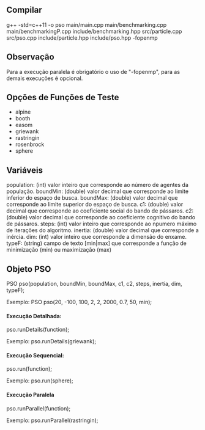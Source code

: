 
## Compilar

g++ -std=c++11 -o pso main/main.cpp main/benchmarking.cpp main/benchmarkingP.cpp include/benchmarking.hpp src/particle.cpp src/pso.cpp include/particle.hpp include/pso.hpp -fopenmp

## Observação
Para a execução paralela é obrigatório o uso de  "-fopenmp", para as demais execuções é opcional.

## Opções de Funções de Teste
<ul>
  <li>alpine</li>
  <li>booth</li>
  <li>easom</li>
  <li>griewank</li>
  <li>rastringin</li>
  <li>rosenbrock</li>
  <li>sphere</li>
</ul>

## Variáveis

population: (int) valor inteiro que corresponde ao número de agentes da população.
boundMin: (double) valor decimal que corresponde ao limite inferior do espaço de busca.
boundMax: (double) valor decimal que corresponde ao limite superior do espaço de busca.
c1: (double) valor decimal que corresponde ao coeficiente social do bando de pássaros.
c2: (double) valor decimal que corresponde ao coeficiente cognitivo do bando de pássaros.
steps: (int) valor inteiro que corresponde ao npumero máximo de iterações do algoritmo.
inertia: (double) valor decimal que corresponde a inércia.
dim: (int) valor inteiro que corresponde a dimensão do enxame.
typeF: (string) campo de texto [min|max] que corresponde a função de minimização
(min) ou maximização (max)

## Objeto PSO
PSO pso(population, boundMin, boundMax, c1, c2, steps, inertia, dim, typeF);

Exemplo:
PSO pso(20, -100, 100, 2, 2, 2000, 0.7, 50, min);

#### Execução Detalhada:
pso.runDetails(function);

Exemplo:
pso.runDetails(griewank);

#### Execução Sequencial:
pso.run(function);

Exemplo:
pso.run(sphere);

#### Execução Paralela
pso.runParallel(function);

Exemplo:
pso.runParallel(rastringin);
